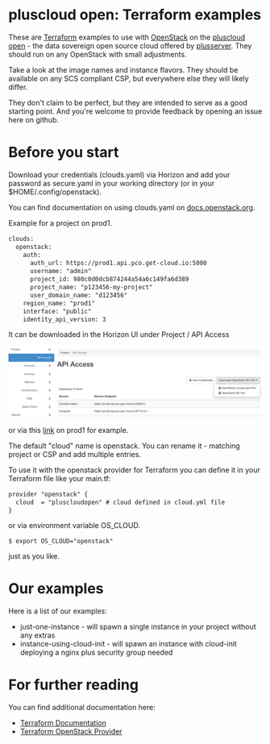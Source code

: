 # pluscloud open: Terraform examples

These are [Terraform](https://www.terraform.io/) examples to use with [OpenStack](https://www.openstack.org) on the [pluscloud open](https://www.plusserver.com/en/products/pluscloud-open) - the data sovereign open source cloud offered by [plusserver](https://www.plusserver.com/en/). They should run on any OpenStack with small adjustments.

Take a look at the image names and instance flavors. They should be available on any SCS compliant CSP, but everywhere else they will likely differ.

They don't claim to be perfect, but they are intended to serve as a good starting point. And you're welcome to provide feedback by opening an issue here on github.

# Before you start

Download your credentials (clouds.yaml) via Horizon and add your password as secure.yaml in your working directory (or in your $HOME/.config/openstack).

You can find documentation on using clouds.yaml on [docs.openstack.org](https://docs.openstack.org/python-openstackclient/zed/configuration/index.html).

Example for a project on prod1.

```
clouds:
  openstack:
    auth:
      auth_url: https://prod1.api.pco.get-cloud.io:5000
      username: "admin"
      project_id: 980c0d0dcb874244a54a6c149fa6d389
      project_name: "p123456-my-project"
      user_domain_name: "d123456"
    region_name: "prod1"
    interface: "public"
    identity_api_version: 3
```

It can be downloaded in the Horizon UI under Project / API Access

![Horizon / Projects / API Access](assets/api-access.png)

or via this [link](https://prod1.api.pco.get-cloud.io/project/api_access/clouds.yaml/) on prod1 for example.

The default "cloud" name is openstack. You can rename it - matching project or CSP and add multiple entries.

To use it with the openstack provider for Terraform you can define it in your Terraform file like your main.tf:

```
provider "openstack" {
  cloud  = "pluscloudopen" # cloud defined in cloud.yml file
}
```

or via environment variable OS_CLOUD.

```
$ export OS_CLOUD="openstack"
```

just as you like.

# Our examples

Here is a list of our examples:

* just-one-instance - will spawn a single instance in your project without any extras
* instance-using-cloud-init - will spawn an instance with cloud-init deploying a nginx plus security group needed

# For further reading

You can find additional documentation here:

* [Terraform Documentation](https://developer.hashicorp.com/terraform/docs)
* [Terraform OpenStack Provider](https://registry.terraform.io/providers/terraform-provider-openstack/openstack/latest/docs)
